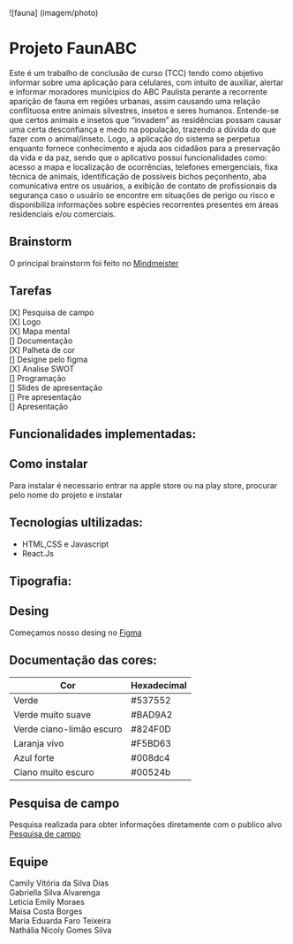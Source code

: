 
![fauna] (imagem/photo)


# Projeto FaunABC


Este é um trabalho de conclusão de curso (TCC) tendo como objetivo informar sobre uma aplicação para celulares, com intuito de auxiliar, alertar e informar moradores munícipios do ABC Paulista perante a recorrente aparição de fauna em regiões urbanas, assim causando uma relação conflituosa entre animais silvestres, insetos e seres humanos. Entende-se que certos animais e insetos que “invadem” as residências possam causar uma certa desconfiança e medo na população, trazendo a dúvida do que fazer com o animal/inseto. Logo, a aplicação do sistema se perpetua enquanto fornece conhecimento e ajuda aos cidadãos para a preservação da vida e da paz, sendo que o aplicativo possui funcionalidades como: acesso a mapa e localização de ocorrências, telefones emergenciais, fixa técnica de animais, identificação de possíveis bichos peçonhento, aba comunicativa entre os usuários, a exibição de contato de profissionais da segurança caso o usuário se encontre em situações de perigo ou risco e disponibiliza informações sobre espécies recorrentes presentes em áreas residenciais e/ou comerciais.
## Brainstorm

O principal brainstorm foi feito no [Mindmeister](https://mm.tt/app/map/3188609132?t=VaXBs9vqj6)

## Tarefas

[X] Pesquisa de campo  
[X] Logo   
[X] Mapa mental  
[] Documentação   
[X] Palheta de cor  
[] Designe pelo figma  
[X] Analise SWOT  
[] Programação   
[] Slides de apresentação  
[] Pre apresentação  
[] Apresentação    

## Funcionalidades implementadas: 


## Como instalar 
Para instalar é necessario entrar na apple store ou na play store, procurar pelo nome do projeto e instalar

## Tecnologias ultilizadas:
* HTML,CSS e Javascript  
* React.Js  

## Tipografia:

## Desing
Começamos nosso desing no [Figma](https://www.figma.com/filFe/l4GnwwPOZPRQvypkhLWgmv/Projeto-Fauna?type=design&node-id=2%3A22&mode=design&t=pJMiV6LDq6iapMza-1)  

## Documentação das cores:  
|Cor    | Hexadecimal
------  | ----------
|Verde |#537552 
|Verde muito suave | #BAD9A2
|Verde ciano-limão escuro |#824F0D 
|Laranja vivo |#F5BD63 
|Azul forte | #008dc4 
|Ciano muito escuro |#00524b
 
   
 

## Pesquisa de campo 
Pesquisa realizada para obter informações diretamente com o publico alvo  [Pesquisa de campo](https://forms.office.com/r/3vrENfZByp)

## Equipe
Camily Vitória da Silva Dias   
Gabriella Silva Alvarenga  
Leticia Emily Moraes  
Maísa Costa Borges  
Maria Eduarda Faro Teixeira  
Nathália Nicoly Gomes Silva  



